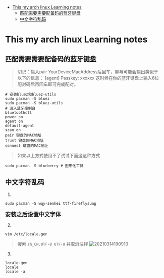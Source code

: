 
<!-- vim-markdown-toc GFM -->

* [This my arch linux  Learning notes](#this-my-arch-linux--learning-notes)
	* [匹配需要需要配备码的蓝牙键盘](#匹配需要需要配备码的蓝牙键盘)
	* [中文字符乱码](#中文字符乱码)

<!-- vim-markdown-toc -->

# This my arch linux  Learning notes


## 匹配需要需要配备码的蓝牙键盘
> 切记：输入pair YourDeviceMacAddress后回车，屏幕可能会输出类似于以下的信息：
> [agent] Passkey: xxxxxx
> 这时候在你的蓝牙键盘上输入6位配对码后再回车即可完成配对。

```
# 安装bluez和bluez-utils
sudo pacman -S bluez
sudo pacman -S bluez-utils
# 进入蓝牙控制台
bluetoothctl
power on
agent on
default-agent
scan on
pair 键盘的MAC地址
trust 键盘的MAC地址
connect 键盘的MAC地址

```
> 如果以上方式使用不了试试下面这这种方式

```
sudo pacman -S blueberry # 图形化工具
```

## 中文字符乱码
1. 
```
sudo pacman -S wqy-zenhei ttf-fireflysung

```
<font size=4><b>安装之后设置中文字体</b></font>  

2. 
```
vim /etc/locale.gen
```
> 搜索 `zh_CN.UTF-8 UTF-8` 并取消注释
![20210314190910](https://i.loli.net/2021/03/14/XGJVxgFeq5T4sHW.png)

3.
```
locale-gen
locale
locale -a
```


